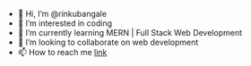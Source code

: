 - 👋 Hi, I’m @rinkubangale
- 👀 I’m interested in coding
- 🌱 I’m currently learning MERN | Full Stack Web Development
- 💞️ I’m looking to collaborate on web development
- 📫 How to reach me [link](www.linkedin.com/in/rinku-bangale-599433155)

<!---
rinkubangale/rinkubangale is a ✨ special ✨ repository because its `README.md` (this file) appears on your GitHub profile.
You can click the Preview link to take a look at your changes.
--->
